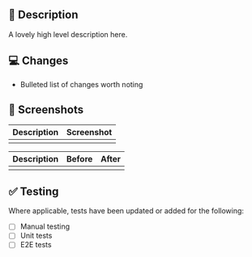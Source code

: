 ## 📖 Description

A lovely high level description here.

## 💻 Changes

- Bulleted list of changes worth noting

## 📸 Screenshots

<!-- Delete as appropriate -->

| Description | Screenshot |
| ----------- | ---------- |
|             |            |

<!-- OR -->

| Description | Before | After |
| ----------- | ------ | ----- |
|             |        |       |

## ✅ Testing

Where applicable, tests have been updated or added for the following:

- [ ] Manual testing
- [ ] Unit tests
- [ ] E2E tests
